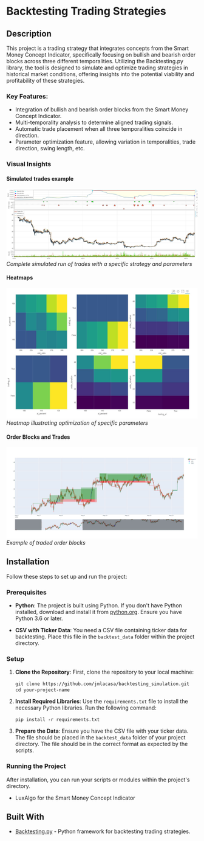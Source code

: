 # Backtesting Trading Strategies

## Description
This project is a trading strategy that integrates concepts from the Smart Money Concept Indicator, specifically focusing on bullish and bearish order blocks across three different temporalities. Utilizing the Backtesting.py library, the tool is designed to simulate and optimize trading strategies in historical market conditions, offering insights into the potential viability and profitability of these strategies.

### Key Features:
- Integration of bullish and bearish order blocks from the Smart Money Concept Indicator.
- Multi-temporality analysis to determine aligned trading signals.
- Automatic trade placement when all three temporalities coincide in direction.
- Parameter optimization feature, allowing variation in temporalities, trade direction, swing length, etc.

### Visual Insights

#### Simulated trades example
![Trades of a single run](images\backtest_example.JPG)
*Complete simulated run of trades with a specific strategy and parameters*

#### Heatmaps
![Heatmap Visualization](images/heatmap.JPG)
*Heatmap illustrating optimization of specific parameters*

#### Order Blocks and Trades
![Order Blocks and Trades](images\candlestick_chart.JPG)
*Example of traded order blocks*

## Installation

Follow these steps to set up and run the project:

### Prerequisites

- **Python**: The project is built using Python. If you don't have Python installed, download and install it from [python.org](https://www.python.org/downloads/). Ensure you have Python 3.6 or later.

- **CSV with Ticker Data**: You need a CSV file containing ticker data for backtesting. Place this file in the `backtest_data` folder within the project directory.

### Setup

1. **Clone the Repository**: First, clone the repository to your local machine:

   ```
   git clone https://github.com/jmlacasa/backtesting_simulation.git
   cd your-project-name
   ```

2. **Install Required Libraries**: Use the `requirements.txt` file to install the necessary Python libraries. Run the following command:

   ```
   pip install -r requirements.txt
   ```

3. **Prepare the Data**: Ensure you have the CSV file with your ticker data. The file should be placed in the `backtest_data` folder of your project directory. The file should be in the correct format as expected by the scripts.

### Running the Project
After installation, you can run your scripts or modules within the project's directory.

- LuxAlgo for the Smart Money Concept Indicator

## Built With
- [Backtesting.py](https://github.com/kernc/backtesting.py) - Python framework for backtesting trading strategies.